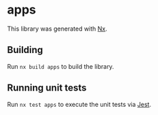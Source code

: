# apps

This library was generated with [Nx](https://nx.dev).

## Building

Run `nx build apps` to build the library.

## Running unit tests

Run `nx test apps` to execute the unit tests via [Jest](https://jestjs.io).

